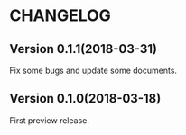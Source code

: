 CHANGELOG
=========

Version 0.1.1(2018-03-31)
-------------------------

Fix some bugs and update some documents.

Version 0.1.0(2018-03-18)
-------------------------

First preview release.